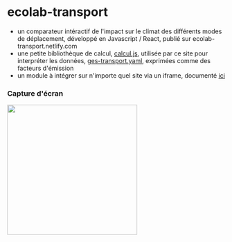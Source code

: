 # ecolab-transport

- un comparateur intéractif de l'impact sur le climat des différents modes de déplacement, développé en Javascript / React, publié sur ecolab-transport.netlify.com
- une petite bibliothèque de calcul, [calcul.js](https://github.com/betagouv/ecolab-transport/blob/master/calcul.js), utilisée par ce site pour  interpréter les données, [ges-transport.yaml](https://github.com/betagouv/ecolab-transport/blob/master/ges-transport.yaml), exprimées comme des facteurs d'émission
- un module à intégrer sur n'importe quel site via un iframe, documenté [ici](https://github.com/betagouv/ecolab-transport/blob/master/Integration.js)

### Capture d'écran

<img src="https://user-images.githubusercontent.com/1177762/74668725-1d868e80-51a6-11ea-8f70-e93123809271.jpg" width="300"  />
